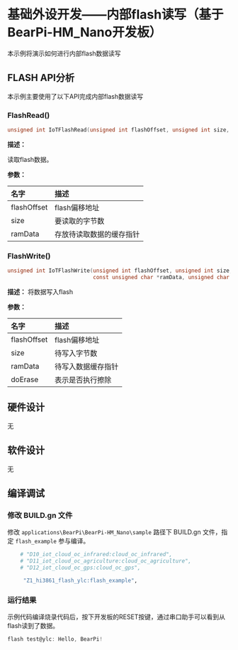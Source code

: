 # 基础外设开发——内部flash读写（基于BearPi-HM_Nano开发板）
本示例将演示如何进行内部flash数据读写

## FLASH API分析
本示例主要使用了以下API完成内部flash数据读写
### FlashRead()
```c
unsigned int IoTFlashRead(unsigned int flashOffset, unsigned int size, unsigned char *ramData)
```
**描述：**

读取flash数据。

**参数：**

|名字|描述|
|:--|:------| 
| flashOffset | flash偏移地址  |
| size |要读取的字节数|
| ramData |存放待读取数据的缓存指针|

### FlashWrite()
```c
unsigned int IoTFlashWrite(unsigned int flashOffset, unsigned int size,
                           const unsigned char *ramData, unsigned char doErase)
```
**描述：**
将数据写入flash


**参数：**

|名字|描述|
|:--|:------| 
| flashOffset | flash偏移地址  |
| size |待写入字节数|
| ramData |待写入数据缓存指针|
| doErase |表示是否执行擦除|



## 硬件设计
无

## 软件设计

无

## 编译调试

### 修改 BUILD.gn 文件


修改 `applications\BearPi\BearPi-HM_Nano\sample` 路径下 BUILD.gn 文件，指定 `flash_example` 参与编译。

```r
    # "D10_iot_cloud_oc_infrared:cloud_oc_infrared",
    # "D11_iot_cloud_oc_agriculture:cloud_oc_agriculture",
    # "D12_iot_cloud_oc_gps:cloud_oc_gps",

     "Z1_hi3861_flash_ylc:flash_example",
```   


### 运行结果

示例代码编译烧录代码后，按下开发板的RESET按键，通过串口助手可以看到从flash读到了数据。

```c
flash test@ylc: Hello, BearPi!
```

